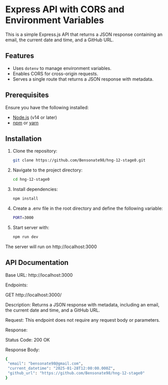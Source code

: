 # Express API with CORS and Environment Variables

This is a simple Express.js API that returns a JSON response containing an email, the current date and time, and a GitHub URL.

## Features

- Uses `dotenv` to manage environment variables.
- Enables CORS for cross-origin requests.
- Serves a single route that returns a JSON response with metadata.

## Prerequisites

Ensure you have the following installed:

- [Node.js](https://nodejs.org/) (v14 or later)
- [npm](https://www.npmjs.com/) or [yarn](https://yarnpkg.com/)

## Installation

1. Clone the repository:

   ```sh
   git clone https://github.com/Bensonate98/hng-12-stage0.git

2. Navigate to the project directory:

   ```sh
   cd hng-12-stage0

3. Install dependencies:

   ```sh
   npm install

4. Create a .env file in the root directory and define the following variable:

   ```sh
   PORT=3000

5. Start server with:

   ```sh
   npm run dev

The server will run on http://localhost:3000

## API Documentation

Base URL: http://localhost:3000

Endpoints: 

GET http://localhost:3000/

Description: Returns a JSON response with metadata, including an email, the current date and time, and a GitHub URL.

Request:
This endpoint does not require any request body or parameters.

Response:

Status Code: 200 OK

Response Body:

 ```sh
{
  "email": "bensonate98@gmail.com",
  "current_datetime": "2025-01-28T12:00:00.000Z",
  "github_url": "https://github.com/Bensonate98/hng-12-stage0"
}






